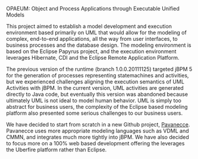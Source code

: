 OPAEUM: Object and Process Applications through Executable Unified Models


This project aimed to establish a model development and execution environment based primarily on UML that would 
allow for the modeling of complex, end-to-end applications, all the way from user interfaces, to business processes
and the database design. The modeling environment is based on the Eclipse Papyrus project, and the execution environment
leverages Hibernate, CDI and the Eclipse Remote Application Platform.


The previous version of the runtime (branch 1.0.0.20111125) targeted jBPM 5 for the generation of processes representing
statemachines and activities, but we experienced challenges aligning the execution semantics of UML Activities with jBPM. In the current version, UML activities are generated directly to Java code, but eventually this version was abandoned 
because ultimately UML is not ideal  to model human behavior. UML is simply too abstract for business users, the complexity of the Eclipse based modeling platform also presented some serious challenges to our business users.


We have decided to start from scratch in a new Github project, [Pavanecce](https://github.com/ifu-lobuntu/pavanecce/). 
Pavanecce uses more appropriate modeling languages such as VDML and CMMN, and integrates much more tightly into jBPM. We have also decided to focus more on a 100% web based development offering the leverages the Uberfire platform rather than Eclipse.
